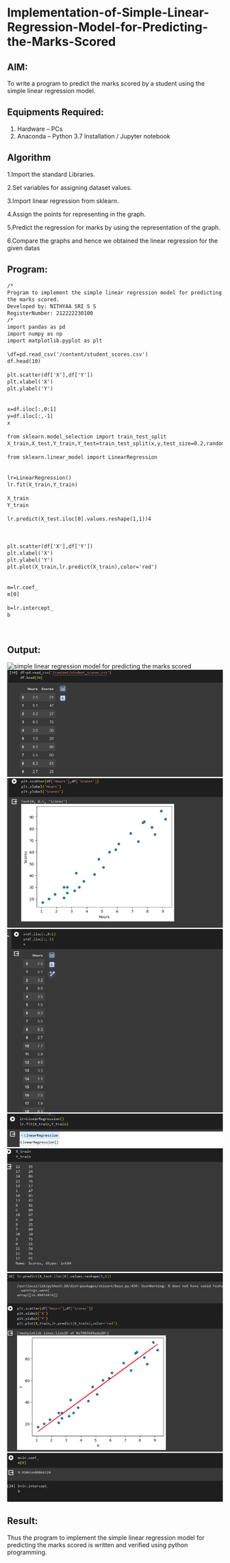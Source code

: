 # Implementation-of-Simple-Linear-Regression-Model-for-Predicting-the-Marks-Scored

## AIM:
To write a program to predict the marks scored by a student using the simple linear regression model.

## Equipments Required:
1. Hardware – PCs
2. Anaconda – Python 3.7 Installation / Jupyter notebook

## Algorithm
 
1.Import the standard Libraries.

2.Set variables for assigning dataset values.

3.Import linear regression from sklearn.

4.Assign the points for representing in the graph.

5.Predict the regression for marks by using the representation of the graph.

6.Compare the graphs and hence we obtained the linear regression for the given datas

## Program:
```
/*
Program to implement the simple linear regression model for predicting the marks scored.
Developed by: NITHYAA SRI S S
RegisterNumber: 212222230100
/*
import pandas as pd
import numpy as np
import matplotlib.pyplot as plt

\df=pd.read_csv('/content/student_scores.csv')
df.head(10)

plt.scatter(df['X'],df['Y'])
plt.xlabel('X')
plt.ylabel('Y')


x=df.iloc[:,0:1]
y=df.iloc[:,-1]
x

from sklearn.model_selection import train_test_split
X_train,X_test,Y_train,Y_test=train_test_split(x,y,test_size=0.2,random_state=0)

from sklearn.linear_model import LinearRegression


lr=LinearRegression()
lr.fit(X_train,Y_train)

X_train
Y_train

lr.predict(X_test.iloc[0].values.reshape(1,1))4



plt.scatter(df['X'],df['Y'])
plt.xlabel('X')
plt.ylabel('Y')
plt.plot(X_train,lr.predict(X_train),color='red')


m=lr.coef_
m[0]

b=lr.intercept_
b



```
## Output:
![simple linear regression model for predicting the marks scored](sam.png)
![output](ex-1%2001.png)
![output](ex-2%2002.png)
![output](ex-2%2003.png)
![output](ex-2%2004.png)
![output](ex-2%2005.png)
![output](ex-2%2006.png)
![output](ex%20-2%2007.png)




## Result:
Thus the program to implement the simple linear regression model for predicting the marks scored is written and verified using python programming.
